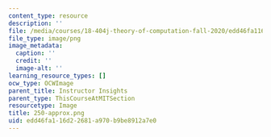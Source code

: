 ```yaml
---
content_type: resource
description: ''
file: /media/courses/18-404j-theory-of-computation-fall-2020/edd46fa116d22681a970b9be8912a7e0_250-approx.png
file_type: image/png
image_metadata:
  caption: ''
  credit: ''
  image-alt: ''
learning_resource_types: []
ocw_type: OCWImage
parent_title: Instructor Insights
parent_type: ThisCourseAtMITSection
resourcetype: Image
title: 250-approx.png
uid: edd46fa1-16d2-2681-a970-b9be8912a7e0
---
```

